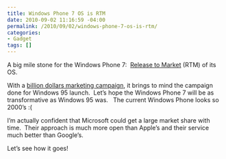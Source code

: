 ```yaml
---
title: Windows Phone 7 OS is RTM
date: 2010-09-02 11:16:59 -04:00
permalink: /2010/09/02/windows-phone-7-os-is-rtm/
categories:
- Gadget
tags: []
---
```

<p>A big mile stone for the Windows Phone 7:&#160; <a href="http://windowsteamblog.com/windows_phone/b/windowsphone/archive/2010/09/01/windows-phone-7-released-to-manufacturing.aspx">Release to Market</a> (RTM) of its OS.</p>  <p>With a <a href="http://www.zdnet.com/blog/microsoft/a-billion-to-launch-windows-phone-7-i-bet-microsoft-is-paying-a-lot-more/7238">billion dollars marketing campaign</a>, it brings to mind the campaign done for Windows 95 launch.&#160; Let’s hope the Windows Phone 7 will be as transformative as Windows 95 was.&#160;&#160; The current Windows Phone looks so 2000’s :(</p>  <p>I’m actually confident that Microsoft could get a large market share with time.&#160; Their approach is much more open than Apple’s and their service much better than Google’s.</p>  <p>Let’s see how it goes!</p>